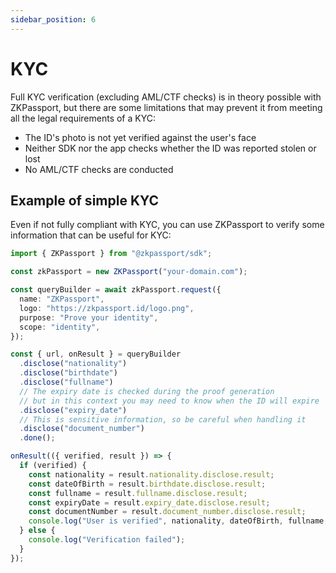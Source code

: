 ```yaml
---
sidebar_position: 6
---
```


# KYC

Full KYC verification (excluding AML/CTF checks) is in theory possible with ZKPassport, but there are some limitations that may prevent it from meeting all the legal requirements of a KYC:

- The ID's photo is not yet verified against the user's face
- Neither SDK nor the app checks whether the ID was reported stolen or lost
- No AML/CTF checks are conducted

## Example of simple KYC

Even if not fully compliant with KYC, you can use ZKPassport to verify some information that can be useful for KYC:

```typescript
import { ZKPassport } from "@zkpassport/sdk";

const zkPassport = new ZKPassport("your-domain.com");

const queryBuilder = await zkPassport.request({
  name: "ZKPassport",
  logo: "https://zkpassport.id/logo.png",
  purpose: "Prove your identity",
  scope: "identity",
});

const { url, onResult } = queryBuilder
  .disclose("nationality")
  .disclose("birthdate")
  .disclose("fullname")
  // The expiry date is checked during the proof generation
  // but in this context you may need to know when the ID will expire
  .disclose("expiry_date")
  // This is sensitive information, so be careful when handling it
  .disclose("document_number")
  .done();

onResult(({ verified, result }) => {
  if (verified) {
    const nationality = result.nationality.disclose.result;
    const dateOfBirth = result.birthdate.disclose.result;
    const fullname = result.fullname.disclose.result;
    const expiryDate = result.expiry_date.disclose.result;
    const documentNumber = result.document_number.disclose.result;
    console.log("User is verified", nationality, dateOfBirth, fullname, expiryDate, documentNumber);
  } else {
    console.log("Verification failed");
  }
});
```
